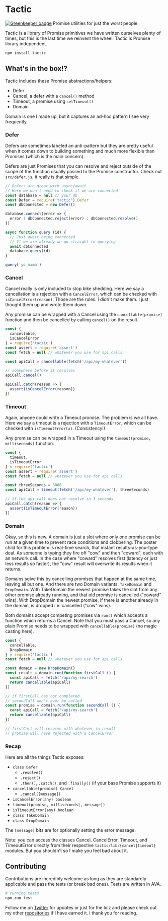 # Tactic

[![Greenkeeper badge](https://badges.greenkeeper.io/andrejewski/tactic.svg)](https://greenkeeper.io/)
Promise utilities for just the worst people

Tactic is a library of Promise primitives we have written ourselves plenty of times, but this is the last time we reinvent the wheel.
Tactic is Promise library independent.

```sh
npm install tactic
```

## What's in the box!?
Tactic includes these Promise abstractions/helpers:

- Defer
- Cancel, a defer with a `cancel()` method
- Timeout, a promise using `setTimeout()`
- Domain

Domain is one I made up, but it captures an ad-hoc pattern I see very frequently.

### Defer
Defers are sometimes labeled an anti-pattern but they are pretty useful when it comes down to building something and much more flexible than Promises (which is the main concern).

Defers are just Promises that you can resolve and reject outside of the scope of the function usually passed to the Promise constructor. Check out `src/defer.js`, it really is that simple.

```js
// Defers are great with async/await
// Here we don't need to check if we are connected
const database = null // your db
const Defer = require('tactic').Defer
const dbConnected = new Defer()

database.connect(error => {
  error ? dbConnected.reject(error) : dbConnected.resolve()
})

async function query (id) {
  // Just await being connected
  // If we are already we go straight to querying
  await dbConnected
  database.query(id)
}

query('yo mama')
```

### Cancel
Cancel really is only included to stop bike shedding. Here we say a cancellation is a rejection with a `CancelError`, which can be checked with `isCancelError(reason)`. Those are the rules. I didn't make them. I just thought them up and wrote them down.

Any promise can be wrapped with a Cancel using the `cancellable(promise)` function and then be cancelled by calling `cancel()` on the result.

```js
const {
  cancellable,
  isCancelError
} = require('tactic')
const assert = require('assert')
const fetch = null // whatever you use for api calls

const apiCall = cancellable(fetch('/api/my-whatever'))

// somewhere before it resolves
apiCall.cancel()

apiCall.catch(reason => {
  assert(isCancelError(reason))
})
```

### Timeout
Again, anyone could write a Timeout promise. The problem is we all have. Here we say a timeout is a rejection with a `TimeoutError`, which can be checked with `isTimeoutError(x)`. (Consistency!)

Any promise can be wrapped in a Timeout using the `timeout(promise, milliseconds)` function.

```js
const {
  timeout,
  isTimeoutError
} = require('tactic')
const assert = require('assert')
const fetch = null // whatever you use for api calls

const threeSeconds = 3000
const apiCall = timeout(fetch('/api/my-whatever'), threeSeconds)

// if the api call does not resolve in 3 seconds
apiCall.catch(reason => {
  assert(isTimeoutError(reason))
})
```

### Domain
Okay, so this is new. A domain is just a slot where only one promise can be run at a given time to prevent race conditions and clobbering. The poster child for this problem is real-time search, that instant results-as-you-type deal. As someone is typing they fire off "cow" and then "coward", each with an network call. In the case where "coward" resolves first (latency or just less results so faster), the "cow" result will overwrite its results when it returns.

Domains solve this by cancelling promises that happen at the same time, leaving all but one. And there are two Domain variants: `TakeDomain` and `DropDomain`. With TakeDomain the newest promise takes the slot from any other promise already running, and that old promise is cancelled ("coward" wins). With DropDomain the newest promise, if there is another already in the domain, is dropped i.e. cancelled ("cow" wins).

Both domains accept competing promises via `run()` which accepts a function which returns a Cancel. Note that you must pass a Cancel, so any plain Promise needs to be wrapped with `cancellable(promise)` (no magic casting here).

```js
const {
  cancellable,
  DropDomain
} = require('tactic')
const fetch = null // whatever you use for api calls

const domain = new DropDomain()
const result = domain.run(function firstCall () {
  const apiCall = fetch('/api/my-search')
  return cancellable(apiCall)
})

// if firstCall has not completed
// secondCall won't ever be called
const promise = domain.run(function secondCall () {
  const apiCall = fetch('/api/my-search')
  return cancellable(apiCall)
})

// firstCall will resolve with whatever in result
// promise will have rejected with a CancelError
```

### Recap
Here are all the things Tactic exposes:

- `class Defer`
  - `.resolve()`
  - `.reject()`
  - `.then()`, `.catch()`, and `.finally()` (if your base Promise supports it)
- `cancellable(promise) Cancel`
  - `.cancel([message])`
- `isCancelError(any) boolean`
- `timeout(promise, milliseconds[, message])`
- `isTimeoutError(any) boolean`
- `class TakeDomain`
- `class DropDomain`

The `[message]` bits are for optionally setting the error message.

Note: you can access the classes Cancel, CancelError, Timeout, and TimeoutError directly from their respective `tactic/lib/{cancel|timeout}` modules. But you shouldn't so I make you feel bad about it.

## Contributing
Contributions are incredibly welcome as long as they are standardly applicable and pass the tests (or break bad ones). Tests are written in AVA.

```bash
# running tests
npm run test
```

Follow me on [Twitter](https://twitter.com/compooter) for updates or just for the lolz and please check out my other [repositories](https://github.com/andrejewski) if I have earned it. I thank you for reading.
